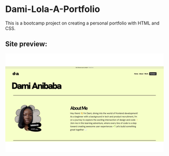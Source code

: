 # Dami-Lola-A-Portfolio

This is a  bootcamp project on creating a personal portfolio with HTML and CSS.

## Site preview:

![Porfolio Site](assets/images/screenshot.png)
